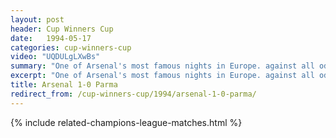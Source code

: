 ```yaml
---
layout: post
header: Cup Winners Cup
date:   1994-05-17
categories: cup-winners-cup
video: "UQDULgLXwBs"
summary: "One of Arsenal's most famous nights in Europe. against all odds Arsenal Beat Parma 1-0 thanks to Alan Smith's  fabulous volley"
excerpt: "One of Arsenal's most famous nights in Europe. against all odds Arsenal Beat Parma 1-0 thanks to Alan Smith's  fabulous volley"
title: Arsenal 1-0 Parma
redirect_from: /cup-winners-cup/1994/arsenal-1-0-parma/
---
```


{% include related-champions-league-matches.html  %}